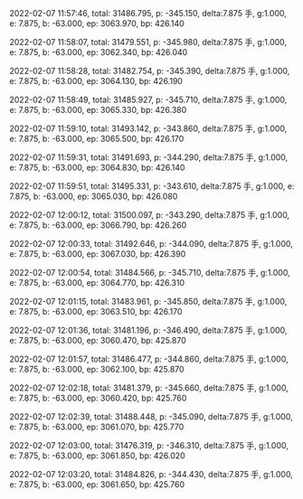 2022-02-07 11:57:46, total: 31486.795, p: -345.150, delta:7.875 手, g:1.000, e: 7.875, b: -63.000, ep: 3063.970, bp: 426.140

2022-02-07 11:58:07, total: 31479.551, p: -345.980, delta:7.875 手, g:1.000, e: 7.875, b: -63.000, ep: 3062.340, bp: 426.040

2022-02-07 11:58:28, total: 31482.754, p: -345.390, delta:7.875 手, g:1.000, e: 7.875, b: -63.000, ep: 3064.130, bp: 426.190

2022-02-07 11:58:49, total: 31485.927, p: -345.710, delta:7.875 手, g:1.000, e: 7.875, b: -63.000, ep: 3065.330, bp: 426.380

2022-02-07 11:59:10, total: 31493.142, p: -343.860, delta:7.875 手, g:1.000, e: 7.875, b: -63.000, ep: 3065.500, bp: 426.170

2022-02-07 11:59:31, total: 31491.693, p: -344.290, delta:7.875 手, g:1.000, e: 7.875, b: -63.000, ep: 3064.830, bp: 426.140

2022-02-07 11:59:51, total: 31495.331, p: -343.610, delta:7.875 手, g:1.000, e: 7.875, b: -63.000, ep: 3065.030, bp: 426.080

2022-02-07 12:00:12, total: 31500.097, p: -343.290, delta:7.875 手, g:1.000, e: 7.875, b: -63.000, ep: 3066.790, bp: 426.260

2022-02-07 12:00:33, total: 31492.646, p: -344.090, delta:7.875 手, g:1.000, e: 7.875, b: -63.000, ep: 3067.030, bp: 426.390

2022-02-07 12:00:54, total: 31484.566, p: -345.710, delta:7.875 手, g:1.000, e: 7.875, b: -63.000, ep: 3064.770, bp: 426.310

2022-02-07 12:01:15, total: 31483.961, p: -345.850, delta:7.875 手, g:1.000, e: 7.875, b: -63.000, ep: 3063.510, bp: 426.170

2022-02-07 12:01:36, total: 31481.196, p: -346.490, delta:7.875 手, g:1.000, e: 7.875, b: -63.000, ep: 3060.470, bp: 425.870

2022-02-07 12:01:57, total: 31486.477, p: -344.860, delta:7.875 手, g:1.000, e: 7.875, b: -63.000, ep: 3062.100, bp: 425.870

2022-02-07 12:02:18, total: 31481.379, p: -345.660, delta:7.875 手, g:1.000, e: 7.875, b: -63.000, ep: 3060.420, bp: 425.760

2022-02-07 12:02:39, total: 31488.448, p: -345.090, delta:7.875 手, g:1.000, e: 7.875, b: -63.000, ep: 3061.070, bp: 425.770

2022-02-07 12:03:00, total: 31476.319, p: -346.310, delta:7.875 手, g:1.000, e: 7.875, b: -63.000, ep: 3061.850, bp: 426.020

2022-02-07 12:03:20, total: 31484.826, p: -344.430, delta:7.875 手, g:1.000, e: 7.875, b: -63.000, ep: 3061.650, bp: 425.760